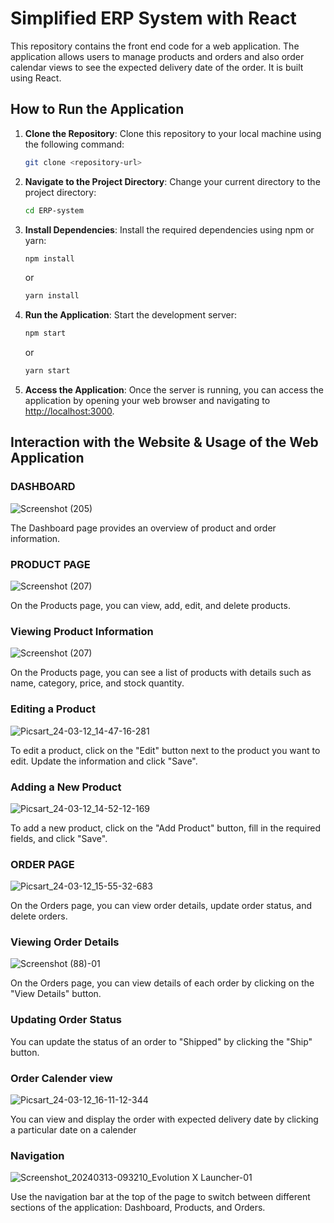 # Simplified ERP System with React

This repository contains the front end code for a web application. The application allows users to manage products and orders and also order calendar views to see the expected delivery date of the order. It is built using React.

## How to Run the Application

1. **Clone the Repository**: Clone this repository to your local machine using the following command:

   ```bash
   git clone <repository-url>
   ```

2. **Navigate to the Project Directory**: Change your current directory to the project directory:

   ```bash
   cd ERP-system
   ```

3. **Install Dependencies**: Install the required dependencies using npm or yarn:

   ```bash
   npm install
   ```

   or

   ```bash
   yarn install
   ```

4. **Run the Application**: Start the development server:

   ```bash
   npm start
   ```

   or

   ```bash
   yarn start
   ```

5. **Access the Application**: Once the server is running, you can access the application by opening your web browser and navigating to [http://localhost:3000](http://localhost:3000).

## Interaction with the Website & Usage of the Web Application

### DASHBOARD

![Screenshot (205)](https://github.com/RishabhJain2404/SIMPLIFIED-ERP-SYSTEM-WITH-REACT/assets/127675963/8a5b7811-eacd-4e3a-966e-070c582d7944)


The Dashboard page provides an overview of product and order information.

### PRODUCT PAGE

![Screenshot (207)](https://github.com/RishabhJain2404/SIMPLIFIED-ERP-SYSTEM-WITH-REACT/assets/127675963/aa963356-ba2e-4390-81f4-1e1ed2061d32)


On the Products page, you can view, add, edit, and delete products.

### Viewing Product Information


![Screenshot (207)](https://github.com/RishabhJain2404/SIMPLIFIED-ERP-SYSTEM-WITH-REACT/assets/127675963/b1b3addb-c5ee-4297-9eca-45a78e19828d)

On the Products page, you can see a list of products with details such as name, category, price, and stock quantity.

### Editing a Product

![Picsart_24-03-12_14-47-16-281](https://github.com/ahamedirfanai/ERP-SYSTEM-WITH-REACT-ENTNT-ASSIGNMENT-/assets/122984518/85b0723f-375c-4424-8c51-81c675676683)


To edit a product, click on the "Edit" button next to the product you want to edit. Update the information and click "Save".

### Adding a New Product

![Picsart_24-03-12_14-52-12-169](https://github.com/ahamedirfanai/ERP-SYSTEM-WITH-REACT-ENTNT-ASSIGNMENT-/assets/122984518/207aa8bb-c426-4244-8173-2165d0920f82)

To add a new product, click on the "Add Product" button, fill in the required fields, and click "Save".

### ORDER PAGE

![Picsart_24-03-12_15-55-32-683](https://github.com/ahamedirfanai/ERP-SYSTEM-WITH-REACT-ENTNT-ASSIGNMENT-/assets/122984518/4a805662-a36c-4ec9-8d46-082a5a3a09a8)

On the Orders page, you can view order details, update order status, and delete orders.

### Viewing Order Details

![Screenshot (88)-01](https://github.com/ahamedirfanai/ERP-SYSTEM-WITH-REACT-ENTNT-ASSIGNMENT-/assets/122984518/ffaded5b-8065-426b-a16f-34dbd3c81874)

On the Orders page, you can view details of each order by clicking on the "View Details" button.

### Updating Order Status

You can update the status of an order to "Shipped" by clicking the "Ship" button.

### Order Calender view

![Picsart_24-03-12_16-11-12-344](https://github.com/ahamedirfanai/ERP-SYSTEM-WITH-REACT-ENTNT-ASSIGNMENT-/assets/122984518/3ae931ba-fd56-43d6-96d5-41a3ccd3bfbe)

You can view and display the order with expected delivery date by clicking  a particular date on a calender


### Navigation

![Screenshot_20240313-093210_Evolution X Launcher-01](https://github.com/ahamedirfanai/ERP-SYSTEM-WITH-REACT-ENTNT-ASSIGNMENT-/assets/122984518/7f20158f-0d5e-4a7f-ae53-d074b0aa007d)

Use the navigation bar at the top of the page to switch between different sections of the application: Dashboard, Products, and Orders.
